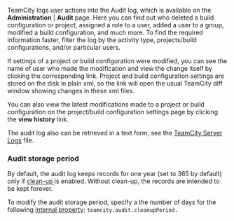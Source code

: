 [//]: # (title: Tracking User Actions)
[//]: # (auxiliary-id: Tracking User Actions)
TeamCity logs user actions into the Audit log, which is available on the __Administration__ | __Audit__ page. Here you can find out who deleted a build configuration or project, assigned a role to a user, added a user to a group, modified a build configuration, and much more. To find the required information faster, filter the log by the activity type, projects/build configurations, and/or particular users.

If settings of a project or build configuration were modified, you can see the name of user who made the modification and view the change itself by clicking the corresponding link. Project and build configuration settings are stored on the disk in plain xml, so the link will open the usual TeamCity diff window showing changes in these xml files.

You can also view the latest modifications made to a project or build configuration on the project/build configuration settings page by clicking the __view history__ link.

The audit log also can be retrieved in a text form, see the [TeamCity Server Logs](teamcity-server-logs.md) file.

### Audit storage period

By default, the audit log keeps records for one year (set to 365 by default) only if [clean-up ](clean-up.md)is enabled. Without clean\-up, the records are intended to be kept forever. 

To modify the audit storage period, specify a the number of days for the following [internal property](configuring-teamcity-server-startup-properties.md): `teamcity.audit.cleanupPeriod.`

 

